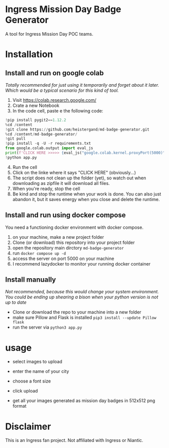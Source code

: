 # Ingress Mission Day Badge Generator
A tool for Ingress Mission Day POC teams.

# Installation
## Install and run on google colab
_Totally recommended for just using it temporarily and forget about it later. Which would be a typical scenario for this kind of tool._
1. Visit https://colab.research.google.com/
2. Crate a new Notebook
3. In the code cell, paste e the following code:
```python
!pip install pygit2==1.12.2
%cd /content
!git clone https://github.com/heistergand/md-badge-generator.git
%cd /content/md-badge-generator/
!git pull
!pip install -q -U -r requirements.txt
from google.colab.output import eval_js
print(f'CLICK HERE >>>>> {eval_js("google.colab.kernel.proxyPort(5000)")} <<<<<<')
!python app.py
```
4. Run the cell
5. Click on the linke where it says "CLICK HERE" (obviously...)
6. The script does not clean up the folder (yet), so watch out when downloading as zipfile it will download all files.
7. When you're ready, stop the cell
8. Be kind and stop the runtime when your work is done. You can also just abandon it, but it saves energy when you close and delete the runtime.

## Install and run using docker compose
You need a functioning docker environment with docker compose.
1. on your machine, make a new project folder
2. Clone (or download) this repository into your project folder
3. open the repository main dirctory `md-badge-generator`
4. run `docker compose up -d`
5. access the server on port 5000 on your machine
6. I recommend lazydocker to monitor your running docker container

## Install manually
_Not recommended, because this would change your system environment. You could be ending up shearing a bison when your python version is not up to date_
- Clone or download the repo to your machine into a new folder
- make sure Pillow and Flask is installed `pip3 install --update Pillow flask`
- run the server via `python3 app.py`

# usage
- select images to upload
- enter the name of your city
- choose a font size
- click upload

- get all your images generated as mission day badges in 512x512 png format

# Disclaimer
This is an Ingress fan project. Not affiliated with Ingress or Niantic.
